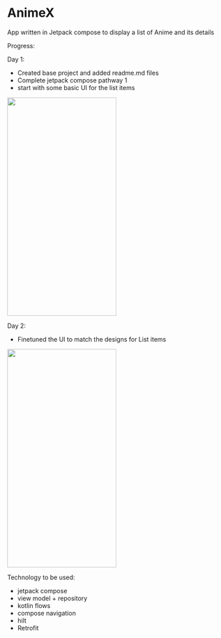 # AnimeX

App written in Jetpack compose to display a list of Anime and its details

Progress:

Day 1:
- Created base project and added readme.md files
- Complete jetpack compose pathway 1 
- start with some basic UI for the list items
<img src="https://github.com/user-attachments/assets/d2cccce8-1183-4815-acef-4b1d4a51374e" width="250" height="500"/>

Day 2:
- Finetuned the UI to match the designs for List items
<img src="https://github.com/user-attachments/assets/d80d10e0-86b9-4ff7-80e3-e6d6ac700581" width="250" height="500"/>

Technology to be used:
- jetpack compose
- view model + repository
- kotlin flows
- compose navigation
- hilt
- Retrofit



